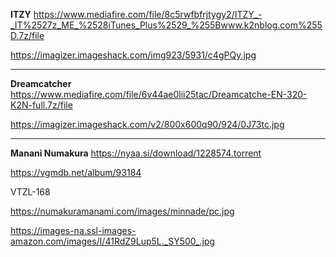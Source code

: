 **ITZY**
https://www.mediafire.com/file/8c5rwfbfrjtygy2/ITZY_-_IT%2527z_ME_%2528iTunes_Plus%2529_%255Bwww.k2nblog.com%255D.7z/file


https://imagizer.imageshack.com/img923/5931/c4gPQy.jpg

--------------------------
**Dreamcatcher**
https://www.mediafire.com/file/6v44ae0lii25tac/Dreamcatche-EN-320-K2N-full.7z/file

https://imagizer.imageshack.com/v2/800x600q90/924/0J73tc.jpg

---------------------------
**Manani Numakura**
https://nyaa.si/download/1228574.torrent

https://vgmdb.net/album/93184

VTZL-168

https://numakuramanami.com/images/minnade/pc.jpg

https://images-na.ssl-images-amazon.com/images/I/41RdZ9Lup5L._SY500_.jpg
